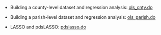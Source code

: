 - Building a county-level dataset and regression analysis: [ols_cnty.do](https://github.com/JingwenSHI-Novae/Coding-Samples/blob/main/Regression-Analysis/ols_cnty.do)

- Building a parish-level dataset and regression analysis: [ols_parish.do](https://github.com/JingwenSHI-Novae/Coding-Samples/blob/main/Regression-Analysis/ols_parish.do)

- LASSO and pdsLASSO: [pdslasso.do](https://github.com/JingwenSHI-Novae/Coding-Samples/blob/main/Regression-Analysis/pdslasso.do)
